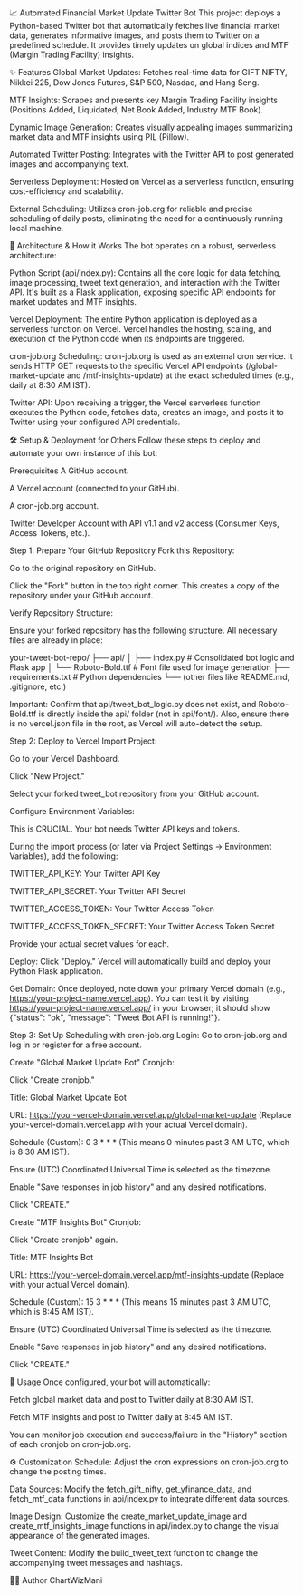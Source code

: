 📈 Automated Financial Market Update Twitter Bot
This project deploys a Python-based Twitter bot that automatically fetches live financial market data, generates informative images, and posts them to Twitter on a predefined schedule. It provides timely updates on global indices and MTF (Margin Trading Facility) insights.

✨ Features
Global Market Updates: Fetches real-time data for GIFT NIFTY, Nikkei 225, Dow Jones Futures, S&P 500, Nasdaq, and Hang Seng.

MTF Insights: Scrapes and presents key Margin Trading Facility insights (Positions Added, Liquidated, Net Book Added, Industry MTF Book).

Dynamic Image Generation: Creates visually appealing images summarizing market data and MTF insights using PIL (Pillow).

Automated Twitter Posting: Integrates with the Twitter API to post generated images and accompanying text.

Serverless Deployment: Hosted on Vercel as a serverless function, ensuring cost-efficiency and scalability.

External Scheduling: Utilizes cron-job.org for reliable and precise scheduling of daily posts, eliminating the need for a continuously running local machine.

🚀 Architecture & How it Works
The bot operates on a robust, serverless architecture:

Python Script (api/index.py): Contains all the core logic for data fetching, image processing, tweet text generation, and interaction with the Twitter API. It's built as a Flask application, exposing specific API endpoints for market updates and MTF insights.

Vercel Deployment: The entire Python application is deployed as a serverless function on Vercel. Vercel handles the hosting, scaling, and execution of the Python code when its endpoints are triggered.

cron-job.org Scheduling: cron-job.org is used as an external cron service. It sends HTTP GET requests to the specific Vercel API endpoints (/global-market-update and /mtf-insights-update) at the exact scheduled times (e.g., daily at 8:30 AM IST).

Twitter API: Upon receiving a trigger, the Vercel serverless function executes the Python code, fetches data, creates an image, and posts it to Twitter using your configured API credentials.

🛠️ Setup & Deployment for Others
Follow these steps to deploy and automate your own instance of this bot:

Prerequisites
A GitHub account.

A Vercel account (connected to your GitHub).

A cron-job.org account.

Twitter Developer Account with API v1.1 and v2 access (Consumer Keys, Access Tokens, etc.).

Step 1: Prepare Your GitHub Repository
Fork this Repository:

Go to the original repository on GitHub.

Click the "Fork" button in the top right corner. This creates a copy of the repository under your GitHub account.

Verify Repository Structure:

Ensure your forked repository has the following structure. All necessary files are already in place:

your-tweet-bot-repo/
├── api/
│   ├── index.py           # Consolidated bot logic and Flask app
│   └── Roboto-Bold.ttf    # Font file used for image generation
├── requirements.txt       # Python dependencies
└── (other files like README.md, .gitignore, etc.)

Important: Confirm that api/tweet_bot_logic.py does not exist, and Roboto-Bold.ttf is directly inside the api/ folder (not in api/font/). Also, ensure there is no vercel.json file in the root, as Vercel will auto-detect the setup.

Step 2: Deploy to Vercel
Import Project:

Go to your Vercel Dashboard.

Click "New Project."

Select your forked tweet_bot repository from your GitHub account.

Configure Environment Variables:

This is CRUCIAL. Your bot needs Twitter API keys and tokens.

During the import process (or later via Project Settings -> Environment Variables), add the following:

TWITTER_API_KEY: Your Twitter API Key

TWITTER_API_SECRET: Your Twitter API Secret

TWITTER_ACCESS_TOKEN: Your Twitter Access Token

TWITTER_ACCESS_TOKEN_SECRET: Your Twitter Access Token Secret

Provide your actual secret values for each.

Deploy: Click "Deploy." Vercel will automatically build and deploy your Python Flask application.

Get Domain: Once deployed, note down your primary Vercel domain (e.g., https://your-project-name.vercel.app). You can test it by visiting https://your-project-name.vercel.app/ in your browser; it should show {"status": "ok", "message": "Tweet Bot API is running!"}.

Step 3: Set Up Scheduling with cron-job.org
Login: Go to cron-job.org and log in or register for a free account.

Create "Global Market Update Bot" Cronjob:

Click "Create cronjob."

Title: Global Market Update Bot

URL: https://your-vercel-domain.vercel.app/global-market-update (Replace your-vercel-domain.vercel.app with your actual Vercel domain).

Schedule (Custom): 0 3 * * * (This means 0 minutes past 3 AM UTC, which is 8:30 AM IST).

Ensure (UTC) Coordinated Universal Time is selected as the timezone.

Enable "Save responses in job history" and any desired notifications.

Click "CREATE."

Create "MTF Insights Bot" Cronjob:

Click "Create cronjob" again.

Title: MTF Insights Bot

URL: https://your-vercel-domain.vercel.app/mtf-insights-update (Replace with your actual Vercel domain).

Schedule (Custom): 15 3 * * * (This means 15 minutes past 3 AM UTC, which is 8:45 AM IST).

Ensure (UTC) Coordinated Universal Time is selected as the timezone.

Enable "Save responses in job history" and any desired notifications.

Click "CREATE."

🚀 Usage
Once configured, your bot will automatically:

Fetch global market data and post to Twitter daily at 8:30 AM IST.

Fetch MTF insights and post to Twitter daily at 8:45 AM IST.

You can monitor job execution and success/failure in the "History" section of each cronjob on cron-job.org.

⚙️ Customization
Schedule: Adjust the cron expressions on cron-job.org to change the posting times.

Data Sources: Modify the fetch_gift_nifty, get_yfinance_data, and fetch_mtf_data functions in api/index.py to integrate different data sources.

Image Design: Customize the create_market_update_image and create_mtf_insights_image functions in api/index.py to change the visual appearance of the generated images.

Tweet Content: Modify the build_tweet_text function to change the accompanying tweet messages and hashtags.

🧑‍💻 Author
ChartWizMani
